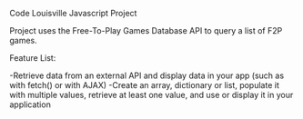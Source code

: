 Code Louisville Javascript Project

Project uses the Free-To-Play Games Database API to query a list of F2P games.

Feature List:

-Retrieve data from an external API and display data in your app (such as with fetch() or with AJAX)
-Create an array, dictionary or list, populate it with multiple values, retrieve at least one value, and use or display it in your application
